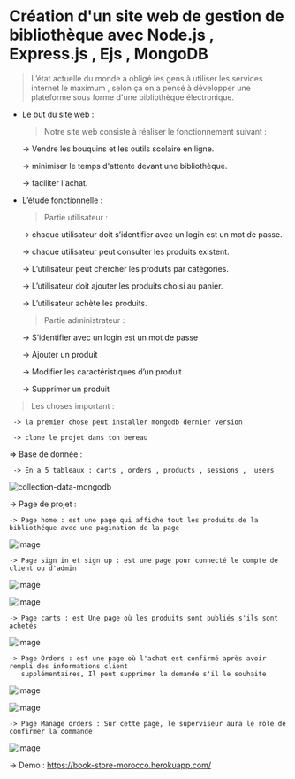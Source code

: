 # Création d'un site web de gestion de bibliothèque avec Node.js , Express.js , Ejs , MongoDB

> L’état actuelle du monde a obligé  les gens à utiliser les services internet le maximum , selon ça on a pensé à développer une plateforme  sous forme d'une bibliothèque électronique. 

- Le but du site web :

  > Notre site web consiste à réaliser le fonctionnement  suivant : 
  
     -> Vendre les bouquins et les outils scolaire en ligne. 
     
     -> minimiser le temps d'attente devant une bibliothèque. 
     
     -> faciliter l'achat.
     
- L’étude fonctionnelle :

  > Partie utilisateur : 
  
     -> chaque utilisateur doit s’identifier avec un login est un mot de passe.
     
     -> chaque utilisateur peut consulter les produits existent.
     
     -> L’utilisateur peut chercher les produits par catégories.
     
     -> L’utilisateur doit ajouter les produits choisi au panier.
     
     -> L’utilisateur achète les produits.
     
  > Partie administrateur :  
  
     -> S’identifier avec un login est un mot de passe
     
     -> Ajouter un produit
     
     -> Modifier les caractéristiques  d’un produit
     
     -> Supprimer un produit
     
 
 
 > Les choses important :
 
     -> la premier chose peut installer mongodb dernier version
     
     -> clone le projet dans ton bereau
     
 => Base de donnée :
 
     -> En a 5 tableaux : carts , orders , products , sessions ,  users
     
![collection-data-mongodb](https://user-images.githubusercontent.com/47373251/88772850-3f366980-d179-11ea-889a-cf3888df86c4.png)
     
 -> Page de projet : 
 
    -> Page home : est une page qui affiche tout les produits de la bibliothéque avec une pagination de la page
    
![image](https://user-images.githubusercontent.com/47373251/90575396-3272c780-e1b3-11ea-9e03-c16c73f38718.png)
    
    -> Page sign in et sign up : est une page pour connecté le compte de client ou d'admin
    
![image](https://user-images.githubusercontent.com/47373251/88773492-1662a400-d17a-11ea-8f7c-6f4bd1949069.png)
    
![image](https://user-images.githubusercontent.com/47373251/88773589-36926300-d17a-11ea-9ecf-ffdf588ca8d2.png)
    
    -> Page carts : est Une page où les produits sont publiés s'ils sont achetés
    
![image](https://user-images.githubusercontent.com/47373251/88774086-ec5db180-d17a-11ea-86e3-9571293652bf.png)
    
    -> Page Orders : est une page où l'achat est confirmé après avoir rempli des informations client 
       supplémentaires, Il peut supprimer la demande s'il le souhaite
    
![image](https://user-images.githubusercontent.com/47373251/88774474-668e3600-d17b-11ea-9e3c-13f174604e72.png)
    
![image](https://user-images.githubusercontent.com/47373251/88776166-8888b800-d17d-11ea-8cd2-63b8e21922ce.png)
    
    -> Page Manage orders : Sur cette page, le superviseur aura le rôle de confirmer la commande
    
![image](https://user-images.githubusercontent.com/47373251/88775828-187a3200-d17d-11ea-8dea-5df93d5d4740.png)

-> Demo : https://book-store-morocco.herokuapp.com/










     
     
